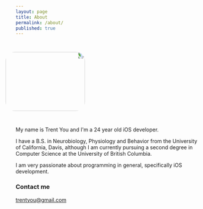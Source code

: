 ```yaml
---
layout: page
title: About
permalink: /about/
published: true
---
```



<img src="http://trentyou.github.io/images/trentprofilepic.jpeg" style="height:215; width:160px; ms-transform: rotate(90deg); -webkit-transform: rotate(90deg); transform: rotate(90deg); border-radius:25px">

My name is Trent You and I'm a 24 year old iOS developer.

I have a B.S. in Neurobiology, Physiology and Behavior from the University of California, Davis, although I am currently pursuing a second degree in Computer Science at the University of British Columbia. 

I am very passionate about programming in general, specifically iOS development. 


### Contact me

[trentyou@gmail.com](mailto:trentyou@gmail.com)
